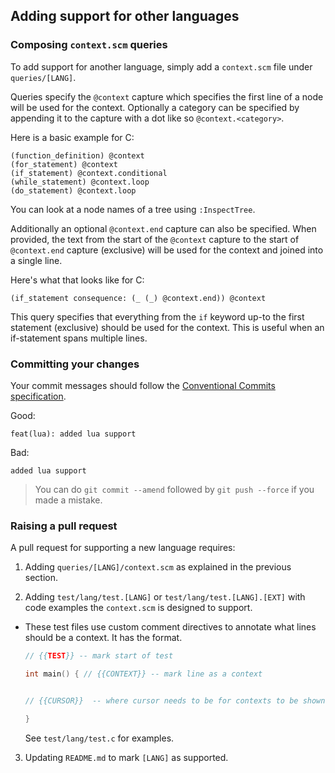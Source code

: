 ## Adding support for other languages

### Composing `context.scm` queries

To add support for another language, simply add a `context.scm` file under
`queries/[LANG]`.

Queries specify the `@context` capture which specifies the first line of a node
will be used for the context.
Optionally a category can be specified by appending it to the capture with a
dot like so `@context.<category>`.

Here is a basic example for C:

```query
(function_definition) @context
(for_statement) @context
(if_statement) @context.conditional
(while_statement) @context.loop
(do_statement) @context.loop
```

You can look at a node names of a tree using `:InspectTree`.

Additionally an optional `@context.end` capture can also be specified. When
provided, the text from the start of the `@context` capture to the start of
`@context.end` capture (exclusive) will be used for the context and joined into
a single line.

Here's what that looks like for C:

```query
(if_statement consequence: (_ (_) @context.end)) @context
```

This query specifies that everything from the `if` keyword up-to the first
statement (exclusive) should be used for the context. This is useful when an
if-statement spans multiple lines.

### Committing your changes

Your commit messages should follow the [Conventional Commits specification](https://conventionalcommits.org).

Good:

```
feat(lua): added lua support
```

Bad:

```
added lua support
```

> You can do `git commit --amend` followed by `git push --force` if you made a mistake.

### Raising a pull request

A pull request for supporting a new language requires:

1. Adding `queries/[LANG]/context.scm` as explained in the previous section.

2. Adding `test/lang/test.[LANG]` or `test/lang/test.[LANG].[EXT]` with code examples the `context.scm` is designed to support.
  - These test files use custom comment directives to annotate what lines should be a context. It has the format.

    ```c
    // {{TEST}} -- mark start of test

    int main() { // {{CONTEXT}} -- mark line as a context


    // {{CURSOR}}  -- where cursor needs to be for contexts to be shown.

    }
    ```

    See `test/lang/test.c` for examples.

3. Updating `README.md` to mark `[LANG]` as supported.
